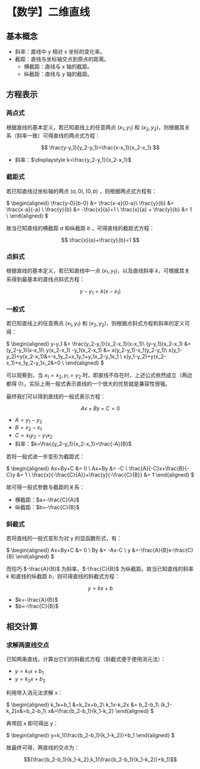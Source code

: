 # 【数学】二维直线

## 基本概念

- 斜率：直线中 y 相对 x 坐标的变化率。
- 截距：直线与坐标轴交点到原点的距离。
  - 横截距：直线与 x 轴的截距。
  - 纵截距：直线与 y 轴的截距。

## 方程表示

### 两点式

根据直线的基本定义，若已知直线上的任意两点 $(x_1,y_1)$ 和 $(x_2,y_2)$，则根据其关系（斜率一致）可得直线的两点式方程：

$$
\frac{y-y_1}{y_2-y_1}=\frac{x-x_1}{x_2-x_1}
$$

- 斜率：$\displaystyle k=\frac{y_2-y_1}{x_2-x_1}$

### 截距式

若已知直线过坐标轴的两点 $(a,0),(0,b)$ ，则根据两点式方程有：

$
\begin{aligned}
\frac{y-0}{b-0} &= \frac{x-a}{0-a}\\
\frac{y}{b} &= \frac{x-a}{-a} \\
\frac{y}{b} &= -\frac{x}{a}+1 \\
\frac{x}{a} + \frac{y}{b} &= 1 \\
\end{aligned}
$

故当已知直线的横截距 $a$ 和纵截距 $b$ ，可得直线的截距式方程：

$$
\frac{x}{a}+\frac{y}{b}=1
$$

### 点斜式

根据直线的基本定义，若已知直线中一点 $(x_1,y_1)$，以及直线斜率 $k$，可根据其关系得到最基本的直线点斜式方程：

$$
y-y_1=k(x-x_1)
$$

### 一般式

若已知直线上的任意两点 $(x_1,y_1)$ 和 $(x_2,y_2)$，则根据点斜式方程和斜率的定义可得：

$
\begin{aligned}
y-y_1 &= \frac{y_2-y_1}{x_2-x_1}(x-x_1)\\
(y-y_1)(x_2-x_1) &=(y_2-y_1)(x-x_1)\\
y(x_2-x_1) -y_1(x_2-x_1) &= x(y_2-y_1)-x_1(y_2-y_1)\\
x(y_1-y_2)+y(x_2-x_1)&=-x_1y_2+x_1y_1+y_1x_2-y_1x_1 \\
x(y_1-y_2)+y(x_2-x_1)+x_1y_2-y_1x_2&=0 \\
\end{aligned}
$

可以观察到，当 $x_1=x_2,y_1=y_2$ 时，即直线不存在时，上述公式依然成立（两边都得 0）。实际上用一般式表示直线的一个很大的优势就是兼容性很强。

最终我们可以得到直线的一般式表示方程：

$$
Ax+By+C=0
$$

- $A=y_1-y_2$
- $B=x_2-x_1$
- $C=x_1y_2-y_1x_2$
- 斜率：$k=\frac{y_2-y_1}{x_2-x_1}=\frac{-A}{B}$

若将一般式进一步变形为截距式：

$
\begin{aligned}
Ax+By+C &= 0 \\
Ax+By &= -C \\
\frac{A}{-C}x+\frac{B}{-C}y &= 1 \\
\frac{x}{-\frac{C}{A}}+\frac{y}{-\frac{C}{B}} &= 1
\end{aligned}
$

故可得一般式参数与截距的关系：

- 横截距：$a=-\frac{C}{A}$
- 纵截距：$b=-\frac{C}{B}$

### 斜截式

若将直线的一般式变形为对 y 的显函数形式，有：

$
\begin{aligned}
Ax+By+C &= 0 \\
By &= -Ax-C \\
y &=-\frac{A}{B}x-\frac{C}{B}
\end{aligned}
$

而恰巧 $-\frac{A}{B}$ 为斜率，$-\frac{C}{B}$ 为纵截距。故当已知直线的斜率 $k$ 和直线的纵截距 $b$，则可得直线的斜截式方程：

$$
y=kx+b
$$

- $k=-\frac{A}{B}$
- $b=-\frac{C}{B}$

## 相交计算

### 求解两直线交点

已知两条直线，计算出它们的斜截式方程（斜截式便于使用消元法）：

- $y=k_1x+b_1$
- $y=k_2x+b_2$

利用带入消元法求解 x：

$
\begin{aligned}
k_1x+b_1 &=k_2x+b_2\\
k_1x-k_2x &= b_2-b_1\\
(k_1-k_2)x&=b_2-b_1\\
x&=\frac{b_2-b_1}{k_1-k_2}
\end{aligned}
$

再带回 x 即可得出 y：

$
\begin{aligned}
y=k_1(\frac{b_2-b_1}{k_1-k_2})+b_1
\end{aligned}
$


故最终可得，两直线的交点为：

$$(\frac{b_2-b_1}{k_1-k_2},k_1(\frac{b_2-b_1}{k_1-k_2})+b_1)$$

